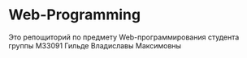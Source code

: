# Web-Programming
Это репощиторий по предмету Web-программирования студента группы М33091 Гильде Владиславы Максимовны
